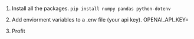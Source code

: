 1. Install all the packages. 
	`pip install numpy pandas python-dotenv`

2. Add enviorment variables to a .env file (your api key).
   OPENAI_API_KEY=<your api key>

4. Profit 
